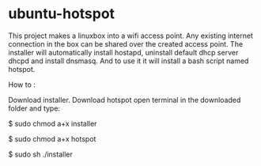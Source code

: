 ubuntu-hotspot
==============

This project makes a linuxbox into a wifi access point. Any existing internet connection in the box can be shared over the created access point.
The installer will automatically install hostapd, uninstall default dhcp server dhcpd and install dnsmasq. And to use it it will install a bash 
script named hotspot.


How to :

Download installer.
Download hotspot
open terminal in the downloaded folder
and type:

$ sudo chmod a+x installer

$ sudo chmod a+x hotspot

$ sudo sh ./installer
